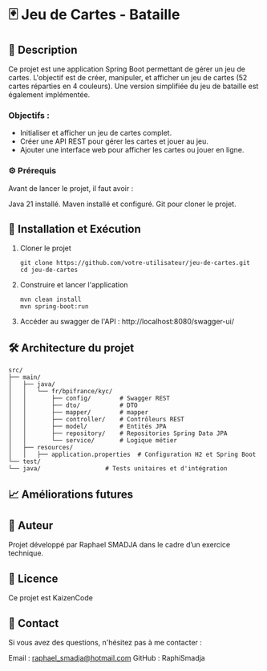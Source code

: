 # 🃏 Jeu de Cartes - Bataille

## 📝 Description
Ce projet est une application Spring Boot permettant de gérer un jeu de cartes. L'objectif est de créer, manipuler, et afficher un jeu de cartes (52 cartes réparties en 4 couleurs). Une version simplifiée du jeu de bataille est également implémentée.
### Objectifs :
* Initialiser et afficher un jeu de cartes complet.
* Créer une API REST pour gérer les cartes et jouer au jeu.
* Ajouter une interface web pour afficher les cartes ou jouer en ligne.
### ⚙ Prérequis
Avant de lancer le projet, il faut avoir :

Java 21 installé.
Maven installé et configuré.
Git pour cloner le projet.

## 🚀 Installation et Exécution
1. Cloner le projet
   ```
   git clone https://github.com/votre-utilisateur/jeu-de-cartes.git
   cd jeu-de-cartes
   ```
2. Construire et lancer l'application
   ```
   mvn clean install
   mvn spring-boot:run
   ```
3. Accéder au swagger de l'API : http://localhost:8080/swagger-ui/

## 🛠 Architecture du projet

```
src/
├── main/
│   ├── java/
│   │   └── fr/bpifrance/kyc/
│   │       ├── config/        # Swagger REST
│   │       ├── dto/           # DTO
│   │       ├── mapper/        # mapper
│   │       ├── controller/    # Contrôleurs REST
│   │       ├── model/         # Entités JPA
│   │       ├── repository/    # Repositories Spring Data JPA
│   │       └── service/       # Logique métier
│   ├── resources/
│   │   ├── application.properties  # Configuration H2 et Spring Boot
└── test/
└── java/                  # Tests unitaires et d'intégration
```

## 📈 Améliorations futures

## 👤 Auteur
Projet développé par Raphael SMADJA dans le cadre d’un exercice technique.

## 📜 Licence
Ce projet est KaizenCode

## 📧 Contact
Si vous avez des questions, n'hésitez pas à me contacter :

Email : raphael_smadja@hotmail.com
GitHub : RaphiSmadja
